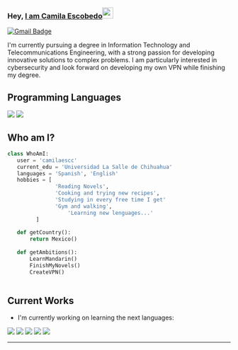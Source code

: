 ### Hey, [I am Camila Escobedo](https://www.youtube.com/channel/UCietjxpksncMdOUkycv5nqA)<img src="https://media.giphy.com/media/hvRJCLFzcasrR4ia7z/giphy.gif" width="25px">

[![Gmail Badge](https://img.shields.io/badge/-milaescs@gmail.com-c14438?style=flat-square&logo=Gmail&logoColor=white&link=mailto:asterp04@gmail.com)](mailto:asterp04@gmail.com) 

I'm currently pursuing a degree in Information Technology and Telecommunications Engineering, with a strong passion for developing innovative solutions to complex problems. I am particularly interested in cybersecurity and look forward on developing my own VPN while finishing my degree.

## Programming Languages
 <img src = 'https://img.shields.io/badge/python-3670A0?style=for-the-badge&logo=python&logoColor=ffdd54'/>
 <img src = 'https://img.shields.io/badge/html5-%23E34F26.svg?style=for-the-badge&logo=html5&logoColor=white'/>
 
 ## Who am I?
 ```python
 class WhoAmI:
 	user = 'camilaescc'
	current_edu = 'Universidad La Salle de Chihuahua'
	languages = 'Spanish', 'English'
	hobbies = [
				'Reading Novels',
				'Cooking and trying new recipes',
				'Studying in every free time I get'
				'Gym and walking',
        			'Learning new lenguages...'
	  	  ]
	
	def getCountry():
		return Mexico()
	
	def getAmbitions():
		LearnMandarin()
		FinishMyNovels()
 		CreateVPN()
	
 ```
 
## Current Works
 * I'm currently working on learning the next languages:
 <img src = 'https://img.shields.io/badge/c-%2300599C.svg?style=for-the-badge&logo=c&logoColor=white'/>
 <img src = 'https://img.shields.io/badge/c++-%2300599C.svg?style=for-the-badge&logo=c%2B%2B&logoColor=white'/>
 <img src = 'https://img.shields.io/badge/java-%23ED8B00.svg?style=for-the-badge&logo=openjdk&logoColor=white'/>
 <img src = 'https://img.shields.io/badge/javascript-%23323330.svg?style=for-the-badge&logo=javascript&logoColor=%23F7DF1E'/>
 <img src = 'https://img.shields.io/badge/kotlin-%237F52FF.svg?style=for-the-badge&logo=kotlin&logoColor=white'/>
 
 -------
